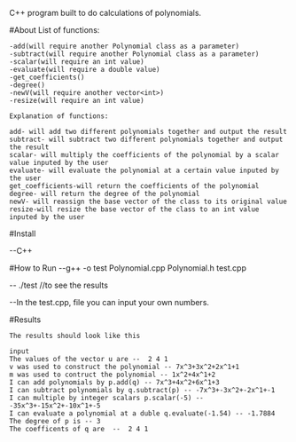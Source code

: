 C++ program built to do calculations of polynomials.



#About
	List of functions:

	-add(will require another Polynomial class as a parameter)
	-subtract(will require another Polynomial class as a parameter)
	-scalar(will require an int value)
	-evaluate(will require a double value)
	-get_coefficients()
	-degree()
	-newV(will require another vector<int>)
	-resize(will require an int value)

	Explanation of functions:

	add- will add two different polynomials together and output the result
	subtract- will subtract two different polynomials together and output the result
	scalar- will multiply the coefficients of the polynomial by a scalar value inputed by the user
	evaluate- will evaluate the polynomial at a certain value inputed by the user
	get_coefficients-will return the coefficients of the polynomial
	degree- will return the degree of the polynomial
	newV- will reassign the base vector of the class to its original value
	resize-will resize the base vector of the class to an int value inputed by the user




#Install

  --C++
   
#How to Run
  --g++ -o test Polynomial.cpp Polynomial.h test.cpp
  
  -- ./test                     //to see the results

  --In the test.cpp, file you can input your own numbers.



#Results
	
	The results should look like this
		  
	input
	The values of the vector u are --  2 4 1                                                                                                                                                                                         
	v was used to construct the polynomial -- 7x^3+3x^2+2x^1+1                                                                                                                                                                       
	m was used to contruct the polynomial -- 1x^2+4x^1+2                                                                                                                                                                             
	I can add polynomials by p.add(q) -- 7x^3+4x^2+6x^1+3                                                                                                                                                                            
	I can subtract polynomials by q.subtract(p) -- -7x^3+-3x^2+-2x^1+-1                                                                                                                                                              
	I can multiple by integer scalars p.scalar(-5) -- -35x^3+-15x^2+-10x^1+-5                                                                                                                                                        
	I can evaluate a polynomial at a duble q.evaluate(-1.54) -- -1.7884                                                                                                                                                              
	The degree of p is -- 3                                                                                                                                                                                                          
	The coefficents of q are  --  2 4 1 
